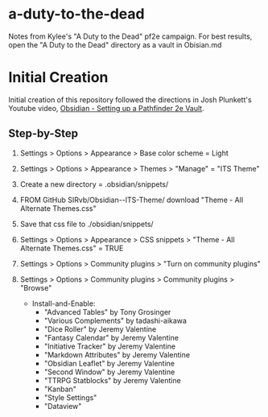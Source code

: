 # a-duty-to-the-dead
Notes from Kylee's "A Duty to the Dead" pf2e campaign. For best results, open the "A Duty to the Dead" directory as a vault in Obisian.md

# Initial Creation
Initial creation of this repository followed the directions in Josh Plunkett's Youtube video, [Obsidian - Setting up a Pathfinder 2e Vault](https://youtu.be/-gJZe9BN9pU).

## Step-by-Step
1. Settings > Options > Appearance > Base color scheme = Light
2. Settings > Options > Appearance > Themes > "Manage" = "ITS Theme"
3. Create a new directory = .obsidian/snippets/
4. FROM GitHub SIRvb/Obsidian--ITS-Theme/ download "Theme - All Alternate Themes.css"
5. Save that css file to ./obsidian/snippets/
6. Settings > Options > Appearance > CSS snippets > "Theme - All Alternate Themes.css" = TRUE

7. Settings > Options > Community plugins > "Turn on community plugins"
8. Settings > Options > Community plugins > Community plugins > "Browse"
    - Install-and-Enable:
        - "Advanced Tables" by Tony Grosinger
        - "Various Complements" by tadashi-aikawa
        - "Dice Roller" by Jeremy Valentine
        - "Fantasy Calendar" by Jeremy Valentine
        - "Initiative Tracker" by Jeremy Valentine
        - "Markdown Attributes" by Jeremy Valentine
        - "Obsidian Leaflet" by Jeremy Valentine
        - "Second Window" by Jeremy Valentine
        - "TTRPG Statblocks" by Jeremy Valentine
        - "Kanban"
        - "Style Settings"
        - "Dataview"